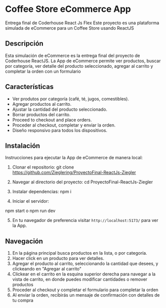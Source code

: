 # Coffee Store eCommerce App

Entrega final de Coderhouse React Js Flex
Este proyecto es una plataforma simulada de eCommerce para un Coffee Store usando ReactJS

## Descripción

Esta simulación de eCommerce es la entrega final del proyecto de Coderhouse ReactJS.
La App de eCommerce permite ver productos, buscar por categoría, ver detalle del producto seleccionado, agregar al carrito y completar la orden con un formulario

## Características

- Ver produtos por categoría (café, té, jugos, comestibles).
- Agregar productos al carrito.
- Ajustar la cantidad del producto seleccionado.
- Borrar productos del carrito.
- Proceed to checkout and place orders.
- Proceder al checkout, completar y enviar la orden.
- Diseño responsivo para todos los dispositivos.

## Instalación

Instrucciones para ejecutar la App de eCommerce de manera local:

1. Clonar el repositorio:
   git clone https://github.com/Zieglering/ProyectoFinal-ReactJs-Ziegler

2. Navegar al directorio del proyecto:
   cd ProyectoFinal-ReactJs-Ziegler

3. Instalar dependencias:
   npm i

4. Iniciar el servidor:

npm start o npm run dev

5. En tu navegador de preferencia visitar `http://localhost:5173/` para ver la App.

## Navegación

1. En la página principal busca productos en la lista, o por categoría.
2. Hacer click en un producto para ver detalles.
3. Agregar el producto al carrito, seleccionando la cantidad que desees, y clickeando en "Agregar al carrito"
4. Clickear en el carrito en la esquina superior derecha para navegar a la vista de carrito, en donde puedes modificar cantidades o remover productos
5. Proceder al checkout y completar el formulario para completar la orden
6. Al enviar la orden, recibirás un mensaje de confirmación con detalles de tu compra
